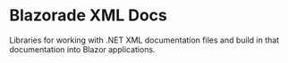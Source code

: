 Blazorade XML Docs
==================

Libraries for working with .NET XML documentation files and build in that documentation into Blazor applications.
